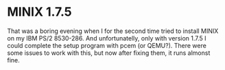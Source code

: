 # MINIX 1.7.5
That was a boring evening when I for the second time tried to
install MINIX on my IBM PS/2 8530-286. And unfortunatelly,
only with version 1.7.5 I could complete the setup program
with pcem (or QEMU?). There were some issues to work with this,
but now after fixing them, it runs almonst fine.
